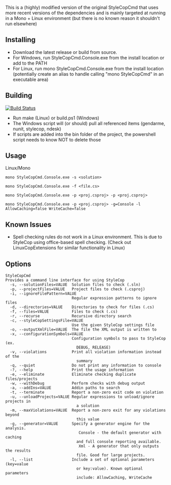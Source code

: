 This is a (highly) modified version of the original StyleCopCmd that uses more recent versions of the dependencies and is mainly targeted at running in a Mono + Linux environment (but there is no known reason it shouldn't run elsewhere)

Installing
----------
* Download the latest release or build from source. 
* For Windows, run StyleCopCmd.Console.exe from the install location or add to the PATH
* For Linux, run mono StyleCopCmd.Console.exe from the install location (potentially create an alias to handle calling "mono StyleCopCmd" in an executable area)

Building
--------
[![Build Status](https://travis-ci.org/enckse/StyleCopCmd.png)](https://travis-ci.org/enckse/StyleCopCmd)
* Run make (Linux) or build.ps1 (Windows)
* The Windows script will (or should) pull all referenced items (gendarme, nunit, stylecop, ndesk)
* If scripts are added into the bin folder of the project, the powershell script needs to know NOT to delete those

Usage
------
Linux/Mono
```text
mono StyleCopCmd.Console.exe -s <solution>

mono StyleCopCmd.Console.exe -f <file.cs>

mono StyleCopCmd.Console.exe -p <proj.csproj> -p <proj.csproj>

mono StyleCopCmd.Console.exe -p <proj.csproj> -g=Console -l AllowCaching=false WriteCache=false
```

Known Issues
-----------
* Spell checking rules do not work in a Linux environment. This is due to StyleCop using office-based spell checking. (Check out LinuxCopExtensions for similar functionality in Linux)

Options
--------
```text
StyleCopCmd
Provides a command line interface for using StyleCop
  -s, --solutionFiles=VALUE  Solution files to check (.sln)
  -p, --projectFiles=VALUE   Project files to check (.csproj)
  -i, --ignoreFilePattern=VALUE
                             Regular expression patterns to ignore files
  -d, --directories=VALUE    Directories to check for files (.cs)
  -f, --files=VALUE          Files to check (.cs)
  -r, --recurse              Recursive directory search
  -c, --styleCopSettingsFile=VALUE
                             Use the given StyleCop settings file
  -o, --outputXmlFile=VALUE  The file the XML output is written to
  -x, --configurationSymbols=VALUE
                             Configuration symbols to pass to StyleCop (ex. 
                               DEBUG, RELEASE)
  -v, --violations           Print all violation information instead of the 
                               summary
  -q, --quiet                Do not print any information to console
  -?, --help                 Print the usage information
  -e, --eliminate            Eliminate checking duplicate files/projects
  -w, --withDebug            Perform checks with debug output
  -a, --addIns=VALUE         Addin paths to search
  -t, --terminate            Report a non-zero exit code on violation
  -u, --unloadProjects=VALUE Regular expressions to unload/ignore projects in 
                               a solution
  -m, --maxViolations=VALUE  Report a non-zero exit for any violations beyond 
                               this value
  -g, --generator=VALUE      Specify a generator engine for the analysis.
                                Console - the default generator with caching 
                               and full console reporting available.
                                Xml - A generator that only outputs the results 
                               file. Good for large projects.
  -l, --list                 Include a set of optional parameters (key=value 
                               or key:value). Known optional parameters 
                               include: AllowCaching, WriteCache
```
